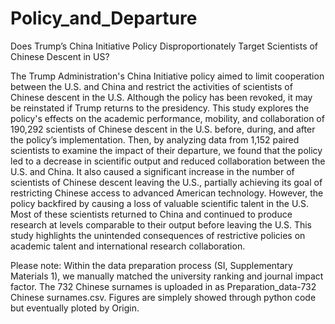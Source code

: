 # Policy_and_Departure
Does Trump’s China Initiative Policy Disproportionately Target Scientists of Chinese Descent in US?

The Trump Administration's China Initiative policy aimed to limit cooperation between the U.S. and China and restrict the activities of scientists of Chinese descent in the U.S. Although the policy has been revoked, it may be reinstated if Trump returns to the presidency. This study explores the policy's effects on the academic performance, mobility, and collaboration of 190,292 scientists of Chinese descent in the U.S. before, during, and after the policy’s implementation. Then, by analyzing data from 1,152 paired scientists to examine the impact of their departure, we found that the policy led to a decrease in scientific output and reduced collaboration between the U.S. and China. It also caused a significant increase in the number of scientists of Chinese descent leaving the U.S., partially achieving its goal of restricting Chinese access to advanced American technology. However, the policy backfired by causing a loss of valuable scientific talent in the U.S. Most of these scientists returned to China and continued to produce research at levels comparable to their output before leaving the U.S. This study highlights the unintended consequences of restrictive policies on academic talent and international research collaboration.

Please note:
Within the data preparation process (SI, Supplementary Materials 1), we manually matched the university ranking and journal impact factor.
The 732 Chinese surnames is uploaded in as Preparation_data-732 Chinese surnames.csv.
Figures are simplely showed through python code but eventually ploted by Origin.

